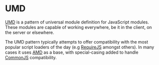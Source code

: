 # UMD

[UMD](https://github.com/umdjs/umd) is a pattern of universal module definition for JavaScript modules. These modules are capable of working everywhere, be it in the client, on the server or elsewhere.

The UMD pattern typically attempts to offer compatibility with the most popular script loaders of the day (e.g [RequireJS](REQUIREJS.md) amongst others). In many cases it uses [AMD](AMD.md) as a base, with special-casing added to handle [CommonJS](COMMONJS.md) compatibility.
